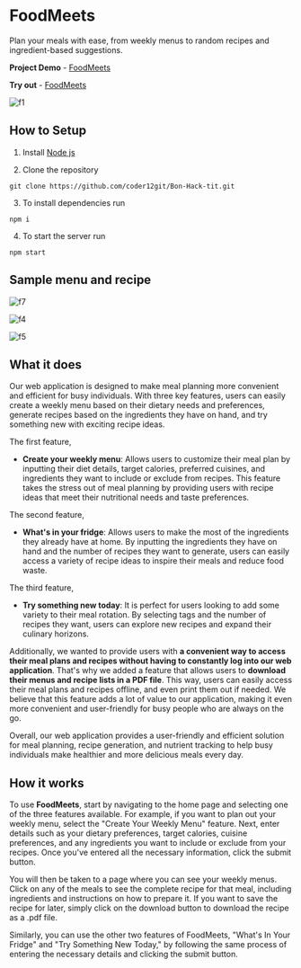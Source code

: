 


  
  
  
  
  <a id="about"> </a>

# FoodMeets




Plan your meals with ease, from weekly menus to random recipes and ingredient-based suggestions.


**Project Demo** - [FoodMeets](https://youtu.be/dWX_AudCbIM)


**Try out** - [FoodMeets](https://bon-hack-tit.suruchikumari1.repl.co/)

![f1](https://user-images.githubusercontent.com/108334168/230757880-564c8d64-aa84-4c5b-8046-b53bf349f913.png)



## How to Setup

1) Install [Node js](https://nodejs.org/en/download/)

2) Clone the repository 
```
git clone https://github.com/coder12git/Bon-Hack-tit.git

```

3) To install dependencies run
```
npm i

```

4) To start the server run
```
npm start

```


## Sample menu and recipe


![f7](https://user-images.githubusercontent.com/108334168/230757925-023827de-be98-484f-8a3a-eb398b7e2d79.png)


![f4](https://user-images.githubusercontent.com/108334168/230757957-7db957ee-cf95-4ef2-9bf0-7548071e7c93.png)


![f5](https://user-images.githubusercontent.com/108334168/230757982-38980b08-a564-4599-aa37-0dedec2d7c5c.png)


## What it does
Our web application is designed to make meal planning more convenient and efficient for busy individuals. With three key features, users can easily create a weekly menu based on their dietary needs and preferences, generate recipes based on the ingredients they have on hand, and try something new with exciting recipe ideas.

The first feature, 
- **Create your weekly menu**: Allows users to customize their meal plan by inputting their diet details, target calories, preferred cuisines, and ingredients they want to include or exclude from recipes. This feature takes the stress out of meal planning by providing users with recipe ideas that meet their nutritional needs and taste preferences. 

The second feature, 
- **What's in your fridge**: Allows users to make the most of the ingredients they already have at home. By inputting the ingredients they have on hand and the number of recipes they want to generate, users can easily access a variety of recipe ideas to inspire their meals and reduce food waste.

The third feature,
- **Try something new today**: It is perfect for users looking to add some variety to their meal rotation. By selecting tags and the number of recipes they want, users can explore new recipes and expand their culinary horizons.

Additionally, we wanted to provide users with **a convenient way to access their meal plans and recipes without having to constantly log into our web application**. That's why we added a feature that allows users to **download their menus and recipe lists in a PDF file**. This way, users can easily access their meal plans and recipes offline, and even print them out if needed. We believe that this feature adds a lot of value to our application, making it even more convenient and user-friendly for busy people who are always on the go.

Overall, our web application provides a user-friendly and efficient solution for meal planning, recipe generation, and nutrient tracking to help busy individuals make healthier and more delicious meals every day.


## How it works
To use **FoodMeets**, start by navigating to the home page and selecting one of the three features available. For example, if you want to plan out your weekly menu, select the "Create Your Weekly Menu" feature. Next, enter details such as your dietary preferences, target calories, cuisine preferences, and any ingredients you want to include or exclude from your recipes. Once you've entered all the necessary information, click the submit button.

You will then be taken to a page where you can see your weekly menus. Click on any of the meals to see the complete recipe for that meal, including ingredients and instructions on how to prepare it. If you want to save the recipe for later, simply click on the download button to download the recipe as a .pdf file.

Similarly, you can use the other two features of FoodMeets, "What's In Your Fridge" and "Try Something New Today," by following the same process of entering the necessary details and clicking the submit button. 





